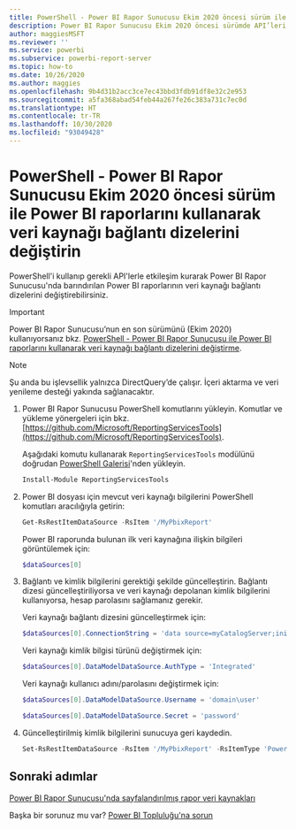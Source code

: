 ```yaml
---
title: PowerShell - Power BI Rapor Sunucusu Ekim 2020 öncesi sürüm ile veri kaynağı bağlantı dizelerini değiştirme
description: Power BI Rapor Sunucusu Ekim 2020 öncesi sürümde API’leri kullanarak veri kaynağı bağlantı dizelerini değiştirme.
author: maggiesMSFT
ms.reviewer: ''
ms.service: powerbi
ms.subservice: powerbi-report-server
ms.topic: how-to
ms.date: 10/26/2020
ms.author: maggies
ms.openlocfilehash: 9b4d31b2acc3ce7ec43bbd3fdb91df8e32c2e953
ms.sourcegitcommit: a5fa368abad54feb44a267fe26c383a731c7ec0d
ms.translationtype: HT
ms.contentlocale: tr-TR
ms.lasthandoff: 10/30/2020
ms.locfileid: "93049428"
---
```

# <a name="change-data-source-connection-strings-in-power-bi-reports-with-powershell---power-bi-report-server-pre-october-2020"></a>PowerShell - Power BI Rapor Sunucusu Ekim 2020 öncesi sürüm ile Power BI raporlarını kullanarak veri kaynağı bağlantı dizelerini değiştirin


PowerShell'i kullanıp gerekli API'lerle etkileşim kurarak Power BI Rapor Sunucusu'nda barındırılan Power BI raporlarının veri kaynağı bağlantı dizelerini değiştirebilirsiniz. 

> [!IMPORTANT]
> Power BI Rapor Sunucusu’nun en son sürümünü (Ekim 2020) kullanıyorsanız bkz. [PowerShell - Power BI Rapor Sunucusu ile Power BI raporlarını kullanarak veri kaynağı bağlantı dizelerini değiştirme](connect-data-source-apis.md).

> [!NOTE]
> Şu anda bu işlevsellik yalnızca DirectQuery’de çalışır. İçeri aktarma ve veri yenileme desteği yakında sağlanacaktır.

1. Power BI Rapor Sunucusu PowerShell komutlarını yükleyin. Komutlar ve yükleme yönergeleri için bkz. [https://github.com/Microsoft/ReportingServicesTools](https://github.com/Microsoft/ReportingServicesTools). 

    Aşağıdaki komutu kullanarak `ReportingServicesTools` modülünü doğrudan [PowerShell Galerisi](https://www.powershellgallery.com/packages/ReportingServicesTools/)'nden yükleyin.

    ```powershell
    Install-Module ReportingServicesTools
    ```

2. Power BI dosyası için mevcut veri kaynağı bilgilerini PowerShell komutları aracılığıyla getirin:

    ```powershell
    Get-RsRestItemDataSource -RsItem '/MyPbixReport'
    ```

    Power BI raporunda bulunan ilk veri kaynağına ilişkin bilgileri görüntülemek için: 

    ```powershell
    $dataSources[0]
    ```

3. Bağlantı ve kimlik bilgilerini gerektiği şekilde güncelleştirin. Bağlantı dizesi güncelleştiriliyorsa ve veri kaynağı depolanan kimlik bilgilerini kullanıyorsa, hesap parolasını sağlamanız gerekir. 

    Veri kaynağı bağlantı dizesini güncelleştirmek için:

    ```powershell
    $dataSources[0].ConnectionString = 'data source=myCatalogServer;initial catalog=ReportServer;persist security info=False' 
    ```

    Veri kaynağı kimlik bilgisi türünü değiştirmek için:

    ```powershell
    $dataSources[0].DataModelDataSource.AuthType = 'Integrated'
    ```

    Veri kaynağı kullanıcı adını/parolasını değiştirmek için:

    ```powershell
    $dataSources[0].DataModelDataSource.Username = 'domain\user'
    ```
    ```powershell
    $dataSources[0].DataModelDataSource.Secret = 'password'
    ```

4. Güncelleştirilmiş kimlik bilgilerini sunucuya geri kaydedin.

    ```powershell
    Set-RsRestItemDataSource -RsItem '/MyPbixReport' -RsItemType 'PowerBIReport' -DataSources $dataSources
    ```

## <a name="next-steps"></a>Sonraki adımlar

[Power BI Rapor Sunucusu'nda sayfalandırılmış rapor veri kaynakları](connect-data-sources.md) 

Başka bir sorunuz mu var? [Power BI Topluluğu'na sorun](https://community.powerbi.com/)
